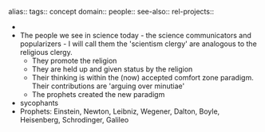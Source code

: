 alias::
tags:: concept
domain::
people::
see-also::
rel-projects::

-
- The people we see in science today - the science communicators and popularizers - I will call them the 'scientism clergy' are analogous to the religious clergy.
	- They promote the religion
	- They are held up and given status by the religion
	- Their thinking is within the (now) accepted comfort zone paradigm. Their contributions are 'arguing over minutiae'
	- The prophets created the new paradigm
- sycophants
- Prophets: Einstein, Newton, Leibniz, Wegener, Dalton, Boyle, Heisenberg, Schrodinger, Galileo
